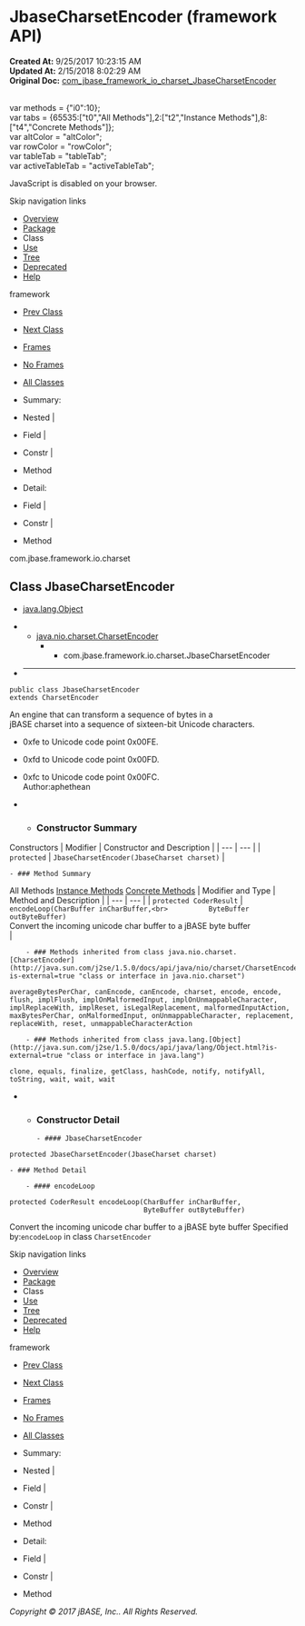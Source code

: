 # JbaseCharsetEncoder (framework   API)

**Created At:** 9/25/2017 10:23:15 AM  
**Updated At:** 2/15/2018 8:02:29 AM  
**Original Doc:** [com_jbase_framework_io_charset_JbaseCharsetEncoder](https://docs.jbase.com/39221-charset/com_jbase_framework_io_charset_JbaseCharsetEncoder)  

<!--<br>    try {<br>        if (location.href.indexOf('is-external=true') == -1) {<br>            parent.document.title="JbaseCharsetEncoder (framework   API)";<br>        }<br>    }<br>    catch(err) {<br>    }<br>//--><br>var methods = {"i0":10};<br>var tabs = {65535:["t0","All Methods"],2:["t2","Instance Methods"],8:["t4","Concrete Methods"]};<br>var altColor = "altColor";<br>var rowColor = "rowColor";<br>var tableTab = "tableTab";<br>var activeTableTab = "activeTableTab";
JavaScript is disabled on your browser.

Skip navigation links

- [Overview](../../../../../overview-summary.html)
- [Package](./../com.jbase.framework.io.charset-%28framework---api%29)
- Class
- [Use](./../class-use/uses-of-class-com.jbase.framework.io.charset.jbasecharsetencoder-%28framework---api%29)
- [Tree](./../com.jbase.framework.io.charset-class-hierarchy-%28framework---api%29)
- [Deprecated](../../../../../deprecated-list.html)
- [Help](../../../../../help-doc.html)


framework <br>

- [Prev Class](./../jbasecharsetdecoder-%28framework---api%29 "class in com.jbase.framework.io.charset")
- [Next Class](./../jbaseprivateusecharset-%28framework---api%29 "class in com.jbase.framework.io.charset")


- [Frames](./.)
- [No Frames](./.)


- [All Classes](../../../../../allclasses-noframe.html)


<!--<br>  allClassesLink = document.getElementById("allclasses\_navbar\_top");<br>  if(window==top) {<br>    allClassesLink.style.display = "block";<br>  }<br>  else {<br>    allClassesLink.style.display = "none";<br>  }<br>  //-->

- Summary:
- Nested |
- Field |
- Constr |
- Method


- Detail:
- Field |
- Constr |
- Method

com.jbase.framework.io.charset

## Class JbaseCharsetEncoder

- [java.lang.Object](http://java.sun.com/j2se/1.5.0/docs/api/java/lang/Object.html?is-external=true "class or interface in java.lang")
- - [java.nio.charset.CharsetEncoder](http://java.sun.com/j2se/1.5.0/docs/api/java/nio/charset/CharsetEncoder.html?is-external=true "class or interface in java.nio.charset")
    - - com.jbase.framework.io.charset.JbaseCharsetEncoder


- * * *


```
public class JbaseCharsetEncoder
extends CharsetEncoder
```

An engine that can transform a sequence of bytes in a<br> jBASE charset into a sequence of sixteen-bit Unicode characters.<br>


- 0xfe to Unicode code point 0x00FE.<br>
- 0xfd to Unicode code point 0x00FD.<br>
- 0xfc to Unicode code point 0x00FC.<br>
Author:aphethean

- - ### Constructor Summary


Constructors | Modifier | Constructor and Description |
| --- | --- |
| `protected` | `JbaseCharsetEncoder(JbaseCharset charset)`  |


    - ### Method Summary


All Methods [Instance Methods](javascript:show%282%29;) [Concrete Methods](javascript:show%288%29;) | Modifier and Type | Method and Description |
| --- | --- |
| `protected CoderResult` | `encodeLoop(CharBuffer inCharBuffer,<br>          ByteBuffer outByteBuffer)`<br>Convert the incoming unicode char buffer to a jBASE byte buffer<br> |


        - ### Methods inherited from class java.nio.charset.[CharsetEncoder](http://java.sun.com/j2se/1.5.0/docs/api/java/nio/charset/CharsetEncoder.html?is-external=true "class or interface in java.nio.charset")
`averageBytesPerChar, canEncode, canEncode, charset, encode, encode, flush, implFlush, implOnMalformedInput, implOnUnmappableCharacter, implReplaceWith, implReset, isLegalReplacement, malformedInputAction, maxBytesPerChar, onMalformedInput, onUnmappableCharacter, replacement, replaceWith, reset, unmappableCharacterAction`


        - ### Methods inherited from class java.lang.[Object](http://java.sun.com/j2se/1.5.0/docs/api/java/lang/Object.html?is-external=true "class or interface in java.lang")
`clone, equals, finalize, getClass, hashCode, notify, notifyAll, toString, wait, wait, wait`

- - ### Constructor Detail

        - #### JbaseCharsetEncoder

```
protected JbaseCharsetEncoder(JbaseCharset charset)
```


    - ### Method Detail

        - #### encodeLoop

```
protected CoderResult encodeLoop(CharBuffer inCharBuffer,
                                 ByteBuffer outByteBuffer)
```

Convert the incoming unicode char buffer to a jBASE byte buffer
Specified by:`encodeLoop` in class `CharsetEncoder`

Skip navigation links

- [Overview](../../../../../overview-summary.html)
- [Package](./../com.jbase.framework.io.charset-%28framework---api%29)
- Class
- [Use](./../class-use/uses-of-class-com.jbase.framework.io.charset.jbasecharsetencoder-%28framework---api%29)
- [Tree](./../com.jbase.framework.io.charset-class-hierarchy-%28framework---api%29)
- [Deprecated](../../../../../deprecated-list.html)
- [Help](../../../../../help-doc.html)


framework <br>

- [Prev Class](./../jbasecharsetdecoder-%28framework---api%29 "class in com.jbase.framework.io.charset")
- [Next Class](./../jbaseprivateusecharset-%28framework---api%29 "class in com.jbase.framework.io.charset")


- [Frames](./.)
- [No Frames](./.)


- [All Classes](../../../../../allclasses-noframe.html)


<!--<br>  allClassesLink = document.getElementById("allclasses\_navbar\_bottom");<br>  if(window==top) {<br>    allClassesLink.style.display = "block";<br>  }<br>  else {<br>    allClassesLink.style.display = "none";<br>  }<br>  //-->

- Summary:
- Nested |
- Field |
- Constr |
- Method


- Detail:
- Field |
- Constr |
- Method

*Copyright © 2017 jBASE, Inc.. All Rights Reserved.*
